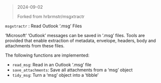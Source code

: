 
> 2024-09-02
> 
> Forked from hrbrmstr/msgxtractr

`msgxtractr` : Read Outlook ‘.msg’ Files

‘Microsoft’ ‘Outlook’ messages can be saved in ‘.msg’ files. Tools are
provided that enable extraction of metadata, envelope, headers, body and
attachments from these files.

The following functions are implemented:

-   `read_msg`: Read in an Outlook ‘.msg’ file
-   `save_attachments`: Save all attachments from a ‘msg’ object
-   `tidy_msg`: Turn a ‘msg’ object into a ‘tibble’
